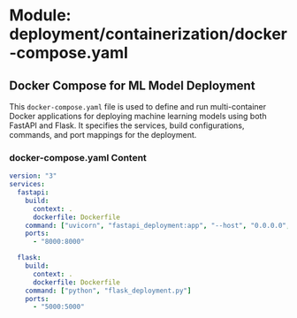 # Module: deployment/containerization/docker-compose.yaml

## Docker Compose for ML Model Deployment

This `docker-compose.yaml` file is used to define and run multi-container Docker applications for deploying machine learning models using both FastAPI and Flask. It specifies the services, build configurations, commands, and port mappings for the deployment.

### docker-compose.yaml Content

```yaml
version: "3"
services:
  fastapi:
    build:
      context: .
      dockerfile: Dockerfile
    command: ["uvicorn", "fastapi_deployment:app", "--host", "0.0.0.0", "--port", "8000"]
    ports:
      - "8000:8000"

  flask:
    build:
      context: .
      dockerfile: Dockerfile
    command: ["python", "flask_deployment.py"]
    ports:
      - "5000:5000"
